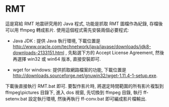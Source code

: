 # RMT

這是寫給 RMT 地震研究用的 Java 程式, 功能是抓取 RMT 圖檔作為紀錄, 存檔後可以用 ffmpeg 轉成影片. 使用這個程式需先安裝兩個必要程式:  

* Java JDK : 提供 Java 執行環境, 下載位置是 http://www.oracle.com/technetwork/java/javase/downloads/jdk8-downloads-2133151.html , 先點選下方的 Accept License Agreement, 然後再選擇 win32 或 win64 版本, 直接安裝即可.  

* wget for windows: 提供抓取網路檔案的功能, 下載位置是 http://downloads.sourceforge.net/gnuwin32/wget-1.11.4-1-setup.exe.  

下載後直接執行 RMT.bat 即可. 要製作影片時, 將選定時間範圍的所有影片複製到 ffmpeg\pictures 目錄下, 進入 dos 視窗, 先切換到 ffmpeg 目錄, 執行 ff-setenv.bat 設定執行環境, 然後再執行 ff-conv.bat 即可編成影片檔輸出.
